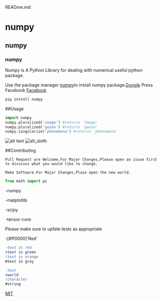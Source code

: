READme.md

# numpy

## numpy

### numpy

Numpy is A Python Library for dealing with numerical useful python package.

Use the package manager [numpy](http://pip.pypa.io/en/stable/)to install numpy package.[Google](google.com)
Press Facebook
[Facebook](www.facebook.com)
[]()

~~~bash
pip install numpy
~~~

##Usage

~~~python
import numpy
numpy.pluralized('image') #returns 'Image'
numpy.pluralized('goose') #returns 'geese'
numpy.singularize('phenomena') #returns 'phenomena'
~~~

![alt text](https://www.stellaandchewys.com/wp-content/uploads/maplechristmas.jpg)
![alt_sloth](https://static01.nyt.com/image/2014/01/28/science/28SLOT_SPAN/28SLOT-jumbo.jpg)


##Contributing

~~~
Pull Request are Welcome.For Major Changes,Please open an issue first to disscuss what you would like to change.
~~~

~~~
Make Software.For Major Changes,Plase open the new world.
~~~

~~~python
from math import pi
~~~
-numpy

-matplotlib

-scipy

-tensor-core

Please make sure to upfate tests as appropriate

-[#ff0000]'Red'

~~~diff
-text in red
+text in green
!text in orange
#text in grey
~~~

~~~diff
-text
+world
!character
#string
~~~

[MIT](http://choosenlicense.com/license/mit/)